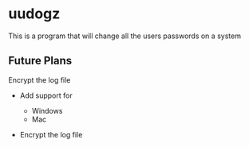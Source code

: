 # uudogz

This is a program that will change all the users passwords on a system

## Future Plans

Encrypt the log file

- Add support for
  * Windows
  * Mac

- Encrypt the log file



